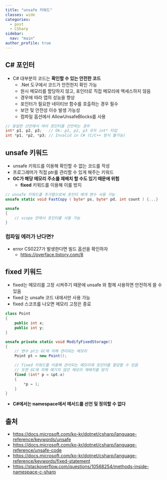 ```yaml
---
title: "unsafe 키워드"
classes: wide
categories: 
  - post
  - CSharp
sidebar:
  nav: "main"
author_profile: true
---
```

   
## C# 포인터
* C# 대부분의 코드는 **확인할 수 있는 안전한 코드**
  - .Net 도구에서 코드가 안전한지 확인 가능
  - 원시 메모리를 할당하지 않고, 포인터로 직접 메모리에 엑세스하지 않음
  - 경우에 따라 앱의 성능을 향상
  - 포인터가 필요한 네이티브 함수를 호출하는 경우 필수
  - 보안 및 안전성 이슈 발생 가능성
  - 컴파일 옵션에서 AllowUnsafeBlocks를 사용

```csharp
// 동일한 선언에서 여러 포인터를 선언하는 경우
int* p1, p2, p3;   // Ok: p1, p2, p3 모두 int* 타입
int *p1, *p2, *p3; // Invalid in C# (C/C++ 방식 불가능)
```

## unsafe 키워드
* unsafe 키워드를 이용해 확인할 수 없는 코드를 작성
* 프로그래머가 직접 ptr를 관리할 수 있게 해주는 키워드
* **GC가 해당 메모리 주소를 재배치 할 수도 있기 때문에 위험**
  * **fixed** 키워드를 이용해 이를 방지

```csharp
// unsafe 키워드를 추가함으로써 포인터 매개 변수 사용 가능
unsafe static void FastCopy ( byte* ps, byte* pd, int count ) {...}

unsafe
{
    // scope 안에서 포인터를 사용 가능
}
```

### 컴파일 에러가 난다면?
* error CS0227가 발생한다면 빌드 옵션을 확인하자
  * https://overface.tistory.com/8

## fixed 키워드
  * fixed는 메모리를 고정 시켜주기 때문에 unsafe 와 함께 사용하면 안전하게 쓸 수 있음
  * fixed 는 unsafe 코드 내에서만 사용 가능
  * fixed 스코프를 나오면 메모리 고정은 종료

```csharp
class Point
{
    public int x;
    public int y;
}

unsafe private static void ModifyFixedStorage()
{
    // 변수 pt는 GC에 의해 관리되는 메모리
    Point pt = new Point();

    // fixed 키워드를 이용해 관리되는 메모리에 포인터를 할당할 수 있음
    // 또한 GC에 의해 예기치 않은 메모리 재배치를 방지
    fixed (int* p = &pt.x)
    {
        *p = 1;
    }
}
```

* **C#에서는 namespace에서 메서드를 선언 및 정의할 수 없다**

## 출처
* <https://docs.microsoft.com/ko-kr/dotnet/csharp/language-reference/keywords/unsafe>
* <https://docs.microsoft.com/ko-kr/dotnet/csharp/language-reference/unsafe-code>
* <https://docs.microsoft.com/ko-kr/dotnet/csharp/language-reference/keywords/fixed-statement>
* <https://stackoverflow.com/questions/10568254/methods-inside-namespace-c-sharp>